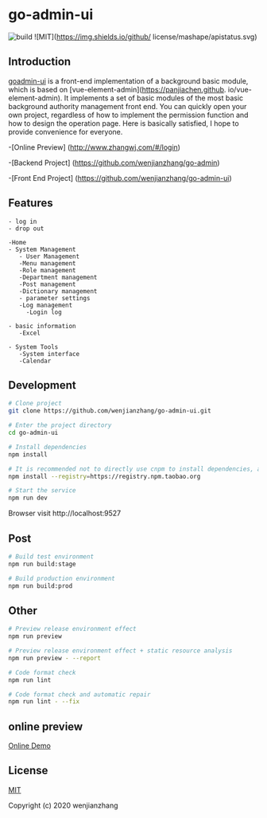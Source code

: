 # go-admin-ui

![build](https://github.com/wenjianzhang/go-admin-ui/workflows/build/badge.svg?branch=master) ![MIT](https://img.shields.io/github/ license/mashape/apistatus.svg)

## Introduction

[goadmin-ui](https://github.com/wenjianzhang/go-admin-ui) is a front-end implementation of a background basic module, which is based on [vue-element-admin](https://panjiachen.github. io/vue-element-admin). It implements a set of basic modules of the most basic background authority management front end. You can quickly open your own project, regardless of how to implement the permission function and how to design the operation page. Here is basically satisfied, I hope to provide convenience for everyone.

-[Online Preview] (http://www.zhangwj.com/#/login)

-[Backend Project] (https://github.com/wenjianzhang/go-admin)

-[Front End Project] (https://github.com/wenjianzhang/go-admin-ui)


## Features

```
- log in
- drop out

-Home
- System Management
   - User Management
   -Menu management
   -Role management
   -Department management
   -Post management
   -Dictionary management
   - parameter settings
   -Log management
     -Login log

- basic information
   -Excel

- System Tools
   -System interface
   -Calendar

```

## Development

```bash
# Clone project
git clone https://github.com/wenjianzhang/go-admin-ui.git

# Enter the project directory
cd go-admin-ui

# Install dependencies
npm install

# It is recommended not to directly use cnpm to install dependencies, as there will be various weird bugs. The problem of slow npm download speed can be solved by the following operations
npm install --registry=https://registry.npm.taobao.org

# Start the service
npm run dev
```

Browser visit http://localhost:9527

## Post

```bash
# Build test environment
npm run build:stage

# Build production environment
npm run build:prod
```

## Other

```bash
# Preview release environment effect
npm run preview

# Preview release environment effect + static resource analysis
npm run preview - --report

# Code format check
npm run lint

# Code format check and automatic repair
npm run lint - --fix
```

## online preview

[Online Demo](http://www.zhangwj.com/#/login)

## License

[MIT](https://github.com/wenjianzhang/go-admin-ui/blob/master/LICENSE)

Copyright (c) 2020 wenjianzhang
